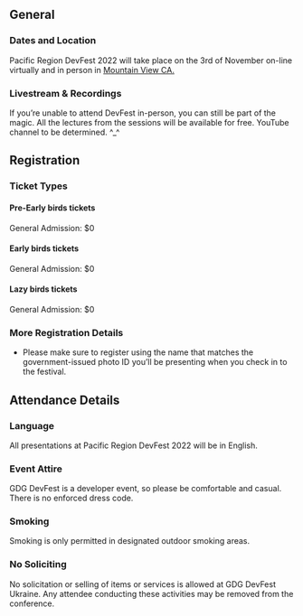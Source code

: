 ## General

### Dates and Location

Pacific Region DevFest 2022 will take place on the 3rd of November on-line virtually and in person in [Mountain View CA.](https://goo.gl/maps/GBHH43JaUqg1S4EVA)

### Livestream & Recordings

If you’re unable to attend DevFest in-person, you can still be part of the magic. All the lectures from the sessions will be available for free.  YouTube channel to be determined. ^_^

## Registration

### Ticket Types

#### **Pre-Early birds tickets**

General Admission: $0

#### **Early birds tickets**

General Admission: $0

#### **Lazy birds tickets**

General Admission: $0

### More Registration Details

- Please make sure to register using the name that matches the government-issued photo ID you’ll be presenting when you check in to the festival.

## Attendance Details

### Language

All presentations at Pacific Region DevFest 2022 will be in English.

### Event Attire

GDG DevFest is a developer event, so please be comfortable and casual. There is no enforced dress code.

### Smoking

Smoking is only permitted in designated outdoor smoking areas.

### No Soliciting

No solicitation or selling of items or services is allowed at GDG DevFest Ukraine. Any attendee conducting these activities may be removed from the conference.
